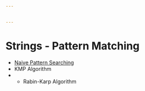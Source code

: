```yaml
---


---
```


<h1 id="strings---pattern-matching">Strings - Pattern Matching</h1>
<ul>
<li><a href="https://www.geeksforgeeks.org/searching-for-patterns-set-1-naive-pattern-searching/">Naive Pattern Searching</a></li>
<li>KMP Algorithm</li>
<li>
<ul>
<li>Rabin-Karp Algorithm</li>
</ul>
</li>
</ul>

